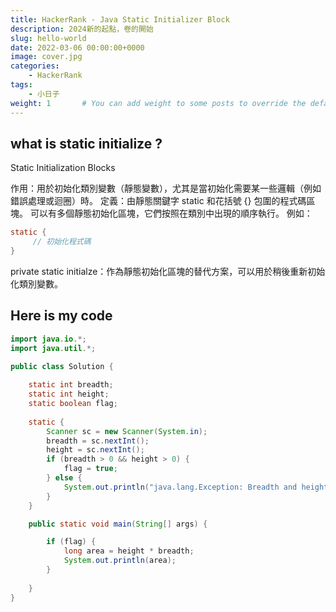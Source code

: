 ```yaml
---
title: HackerRank - Java Static Initializer Block
description: 2024新的起點，卷的開始
slug: hello-world
date: 2022-03-06 00:00:00+0000
image: cover.jpg
categories:
    - HackerRank
tags:
    - 小日子
weight: 1       # You can add weight to some posts to override the default sorting (date descending)
---
```



## what is static initialize ?

Static Initialization Blocks

作用：用於初始化類別變數（靜態變數），尤其是當初始化需要某一些邏輯（例如錯誤處理或迴圈）時。
定義：由靜態關鍵字 static 和花括號 {} 包圍的程式碼區塊。
可以有多個靜態初始化區塊，它們按照在類別中出現的順序執行。
例如：

```java
static {
     // 初始化程式碼
}
```
private static initialze：作為靜態初始化區塊的替代方案，可以用於稍後重新初始化類別變數。

## Here is my code 


```java
import java.io.*;
import java.util.*;

public class Solution {
    
    static int breadth;
    static int height;
    static boolean flag;
    
    static {
        Scanner sc = new Scanner(System.in);
        breadth = sc.nextInt();
        height = sc.nextInt();
        if (breadth > 0 && height > 0) {
            flag = true;
        } else {
            System.out.println("java.lang.Exception: Breadth and height must be positive");
        }
    }

    public static void main(String[] args) {

        if (flag) {
            long area = height * breadth;
            System.out.println(area);
        }
    
    }
}
```

